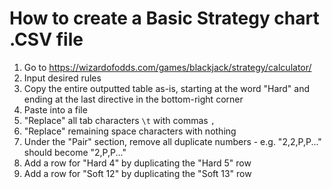 # How to create a Basic Strategy chart .CSV file

1. Go to https://wizardofodds.com/games/blackjack/strategy/calculator/
2. Input desired rules
3. Copy the entire outputted table as-is, starting at the word "Hard" and ending at the last directive in the 
   bottom-right corner
4. Paste into a file
5. "Replace" all tab characters `\t` with commas `,`
6. "Replace" remaining space characters with nothing
7. Under the "Pair" section, remove all duplicate numbers - e.g. "2,2,P,P..." should become "2,P,P..."
8. Add a row for "Hard 4" by duplicating the "Hard 5" row
9. Add a row for "Soft 12" by duplicating the "Soft 13" row 